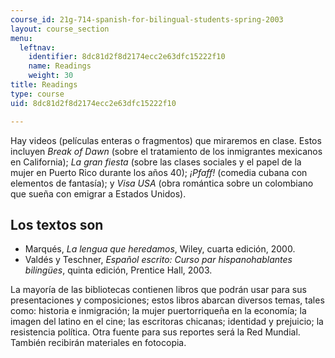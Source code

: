 ```yaml
---
course_id: 21g-714-spanish-for-bilingual-students-spring-2003
layout: course_section
menu:
  leftnav:
    identifier: 8dc81d2f8d2174ecc2e63dfc15222f10
    name: Readings
    weight: 30
title: Readings
type: course
uid: 8dc81d2f8d2174ecc2e63dfc15222f10

---
```


Hay videos (películas enteras o fragmentos) que miraremos en clase. Estos incluyen _Break of Dawn_ (sobre el tratamiento de los inmigrantes mexicanos en California); _La gran fiesta_ (sobre las clases sociales y el papel de la mujer en Puerto Rico durante los años 40); _¡Pfaff!_ (comedia cubana con elementos de fantasía); y _Visa USA_ (obra romántica sobre un colombiano que sueña con emigrar a Estados Unidos).

Los textos son
--------------

*   Marqués, _La lengua que heredamos_, Wiley, cuarta edición, 2000.
*   Valdés y Teschner, _Español escrito: Curso par hispanohablantes bilingües_, quinta edición, Prentice Hall, 2003.

La mayoría de las bibliotecas contienen libros que podrán usar para sus presentaciones y composiciones; estos libros abarcan diversos temas, tales como: historia e inmigración; la mujer puertorriqueña en la economía; la imagen del latino en el cine; las escritoras chicanas; identidad y prejuicio; la resistencia política. Otra fuente para sus reportes será la Red Mundial. También recibirán materiales en fotocopia.